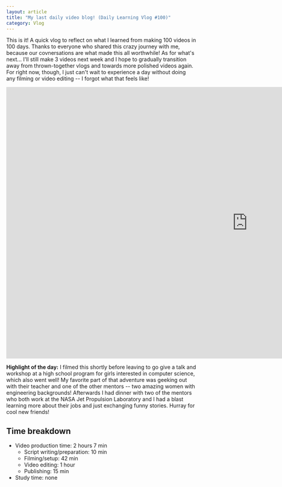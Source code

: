 ```yaml
---
layout: article
title: "My last daily video blog! (Daily Learning Vlog #100)"
category: Vlog
---
```


This is it! A quick vlog to reflect on what I learned from making 100 videos in 100 days. Thanks to everyone who shared this crazy journey with me, because our covnersations are what made this all worthwhile! As for what's next... I'll still make 3 videos next week and I hope to gradually transition away from thrown-together vlogs and towards more polished videos again. For right now, though, I just can't wait to experience a day without doing any filming or video editing -- I forgot what that feels like!

<iframe width="1280" height="720" src="https://www.youtube.com/embed/yT7jl8m9hgg" frameborder="0" allowfullscreen></iframe>

**Highlight of the day:** I filmed this shortly before leaving to go give a talk and workshop at a high school program for girls interested in computer science, which also went well! My favorite part of that adventure was geeking out with their teacher and one of the other mentors -- two amazing women with engineering backgrounds! Afterwards I had dinner with two of the mentors who both work at the NASA Jet Propulsion Laboratory and I had a blast learning more about their jobs and just exchanging funny stories. Hurray for cool new friends!

## Time breakdown

- Video production time: 2 hours 7 min
  - Script writing/preparation: 10 min
  - Filming/setup: 42 min
  - Video editing: 1 hour
  - Publishing: 15 min
- Study time: none